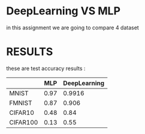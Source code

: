 # DeepLearning VS MLP

in this assignment we are going to compare 4 dataset 
# RESULTS 
these are test accuracy results :

|| MLP | DeepLearning |
| ------------ | ------------- | ------------- |
MNIST | 0.97  | 0.9916 |
FMNIST | 0.87  | 0.906 |
CIFAR10 | 0.48 | 0.84 |
CIFAR100 | 0.13  | 0.55 |



